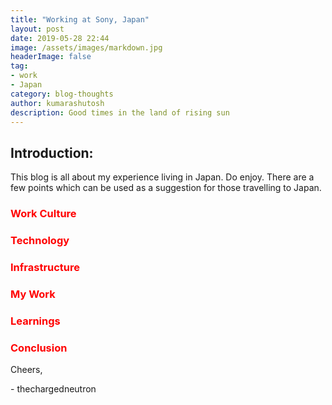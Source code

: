```yaml
---
title: "Working at Sony, Japan"
layout: post
date: 2019-05-28 22:44
image: /assets/images/markdown.jpg
headerImage: false
tag:
- work
- Japan
category: blog-thoughts
author: kumarashutosh
description: Good times in the land of rising sun
---
```


## Introduction:

This blog is all about my experience living in Japan. Do enjoy. There are a few points which can be used as a suggestion for those travelling to Japan.


### <span style="color:red"> Work Culture </span>
### <span style="color:red"> Technology </span>
### <span style="color:red"> Infrastructure </span>
### <span style="color:red"> My Work </span>
### <span style="color:red"> Learnings </span>
### <span style="color:red"> Conclusion </span>


Cheers,

\- thechargedneutron


